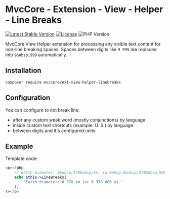 # MvcCore - Extension - View - Helper - Line Breaks

[![Latest Stable Version](https://img.shields.io/badge/Stable-v5.2.0-brightgreen.svg?style=plastic)](https://github.com/mvccore/ext-view-helper-linebreaks/releases)
[![License](https://img.shields.io/badge/License-BSD%203-brightgreen.svg?style=plastic)](https://mvccore.github.io/docs/mvccore/5.0.0/LICENSE.md)
![PHP Version](https://img.shields.io/badge/PHP->=5.4-brightgreen.svg?style=plastic)

MvcCore View Helper extension for processing any visible text content for non-line breaking spaces.
Spaces between digits like `9 999` are replaced into `9&nbsp;999` automatically.

## Installation
```shell
composer require mvccore/ext-view-helper-linebreaks
```

## Configuration
You can configure to not break line:
- after any custom weak word (mostly conjunctions) by language
- inside custom text shortcuts (example: U. S.) by language
- between digits and it's configured units

## Example

Template code:
```php
<p><?php
	// Earth diameter: 6&nbsp;378&nbsp;km. (or&nbsp;6&nbsp;378&nbsp;000&nbsp;m)
	echo $this->LineBreaks(
		'Earth diameter: 6 378 km (or 6 378 000 m).'
	);
?></p>
```